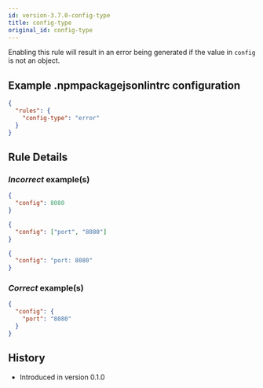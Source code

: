 ```yaml
---
id: version-3.7.0-config-type
title: config-type
original_id: config-type
---
```


Enabling this rule will result in an error being generated if the value in `config` is not an object.

## Example .npmpackagejsonlintrc configuration

```json
{
  "rules": {
    "config-type": "error"
  }
}
```

## Rule Details

### *Incorrect* example(s)

```json
{
  "config": 8080
}
```

```json
{
  "config": ["port", "8080"]
}
```

```json
{
  "config": "port: 8080"
}
```

### *Correct* example(s)

```json
{
  "config": {
    "port": "8080"
  }
}
```

## History

* Introduced in version 0.1.0
